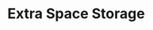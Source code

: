 ---
title: "Extra Space Storage"
url: /greenville/extra-space-storage-woodruff-road/
shop: storage rental
---